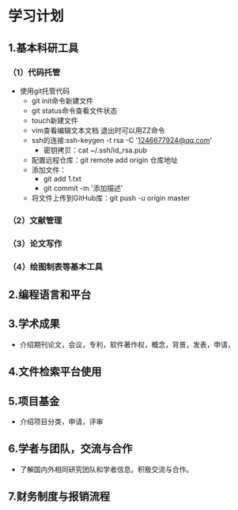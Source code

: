 # 学习计划
## 1.基本科研工具
### （1）代码托管
- 使用git托管代码
  - git init命令新建文件
  - git status命令查看文件状态
  - touch新建文件
  - vim查看编辑文本文档 退出时可以用ZZ命令
  - ssh的连接:ssh-keygen -t rsa -C '1246677924@qq.com'
    - 密钥拷贝：cat ~/.ssh/id_rsa.pub
  - 配置远程仓库：git remote add origin 仓库地址
  - 添加文件：
      - git add 1.txt
      - git commit -m '添加描述'
   - 将文件上传到GitHub库：git push -u origin master
### （2）文献管理
### （3）论文写作
### （4）绘图制表等基本工具
## 2.编程语言和平台
## 3.学术成果
- 介绍期刊论文，会议，专利，软件著作权，概念，背景，发表，申请，
## 4.文件检索平台使用
## 5.项目基金
- 介绍项目分类，申请，评审
## 6.学者与团队，交流与合作
- 了解国内外相同研究团队和学者信息。积极交流与合作。
## 7.财务制度与报销流程

